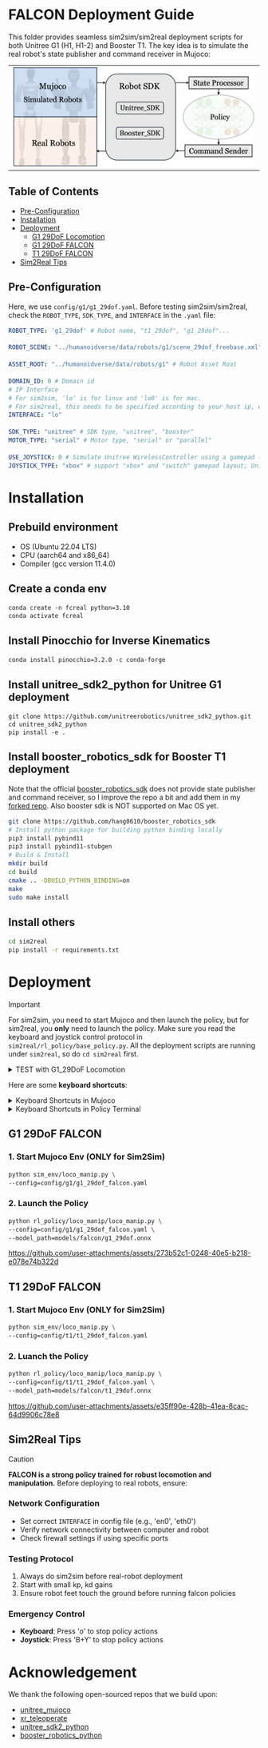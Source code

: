 # FALCON Deployment Guide

This folder provides seamless sim2sim/sim2real deployment scripts for both Unitree G1 (H1, H1-2) and Booster T1. The key idea is to simulate the real robot's state publisher and command receiver in Mujoco:

<table>
  <tr>
    <td style="text-align: center;">
      <img src="../assets/deploy.png" style="width: 99%;"/>
    </td>
  </tr>
</table>

## Table of Contents

- [Pre-Configuration](#pre-configuration)
- [Installation](#installation)
- [Deployment](#deployment)
  - [G1 29DoF Locomotion](#g1-29dof-locomotion)
  - [G1 29DoF FALCON](#g1-29dof-falcon)
  - [T1 29DoF FALCON](#t1-29dof-falcon)
- [Sim2Real Tips](#sim2real-tips)

## Pre-Configuration
Here, we use `config/g1/g1_29dof.yaml`. Before testing sim2sim/sim2real, check the `ROBOT_TYPE`, `SDK_TYPE`, and `INTERFACE` in the `.yaml` file:
```yaml
ROBOT_TYPE: 'g1_29dof' # Robot name, "t1_29dof", "g1_29dof"...

ROBOT_SCENE: "../humanoidverse/data/robots/g1/scene_29dof_freebase.xml" # Robot scene, for Sim2Sim

ASSET_ROOT: "../humanoidverse/data/robots/g1" # Robot Asset Root

DOMAIN_ID: 0 # Domain id
# IP Interface 
# For sim2sim, 'lo' is for linux and 'lo0' is for mac.
# For sim2real, this needs to be specified according to your host ip, e.g., 'en0'
INTERFACE: "lo"

SDK_TYPE: "unitree" # SDK type, "unitree", "booster"
MOTOR_TYPE: "serial" # Motor type, "serial" or "parallel"

USE_JOYSTICK: 0 # Simulate Unitree WirelessController using a gamepad (0: disable, 1: enable)
JOYSTICK_TYPE: "xbox" # support "xbox" and "switch" gamepad layout; Unitree WirelessController is "xbox" layout.
```

# Installation
## Prebuild environment
* OS  (Ubuntu 22.04 LTS)  
* CPU  (aarch64 and x86_64)   
* Compiler  (gcc version 11.4.0) 

## Create a conda env
```
conda create -n fcreal python=3.10
conda activate fcreal
```
## Install Pinocchio for Inverse Kinematics
```
conda install pinocchio=3.2.0 -c conda-forge
```
## Install unitree_sdk2_python for Unitree G1 deployment
```
git clone https://github.com/unitreerobotics/unitree_sdk2_python.git
cd unitree_sdk2_python
pip install -e .
```
## Install booster_robotics_sdk for Booster T1 deployment
Note that the official [booster_robotics_sdk](https://github.com/BoosterRobotics/booster_robotics_sdk) does not provide state publisher and command receiver, so I improve the repo a bit and add them in my [forked repo](https://github.com/hang0610/booster_robotics_sdk). Also booster sdk is NOT supported on Mac OS yet.
```bash
git clone https://github.com/hang0610/booster_robotics_sdk
# Install python package for building python binding locally
pip3 install pybind11
pip3 install pybind11-stubgen
# Build & Install
mkdir build
cd build
cmake .. -DBUILD_PYTHON_BINDING=on
make
sudo make install
```
## Install others
```bash
cd sim2real
pip install -r requirements.txt
```

# Deployment
> [!IMPORTANT]
> For sim2sim, you need to start Mujoco and then launch the policy, but for sim2real, you **only** need to launch the policy.
> Make sure you read the keyboard and joystick control protocol in `sim2real/rl_policy/base_policy.py`.
> All the deployment scripts are running under `sim2real`, so do `cd sim2real` first.

<details>
<summary>TEST with G1_29DoF Locomotion</summary>

## G1 29DoF Locomotion
  
Here, we fix the upper body target joint angles to the default, and the policy only outputs the lower body action.
### 1. Start Mujoco Env (ONLY for Sim2Sim)

```bash
python sim_env/base_sim.py \
--config=config/g1/g1_29dof.yaml
```

### 2. Launch the Policy

```bash
python rl_policy/dec_loco/dec_loco.py \
--config=config/g1/g1_29dof.yaml \
--model_path=models/dec_loco/g1_29dof.onnx 
```

https://github.com/user-attachments/assets/dc2d8821-6361-49a8-93cd-fb443bd63c39

</details>

Here are some **keyboard shortcuts**:

<details>
<summary>Keyboard Shortcuts in Mujoco</summary>

- `7`: raise elastic band height
- `8`: lower elastic band height
- `9`: toggle elastic band
- `backspace`: reset simulation

</details>

<details>
<summary>Keyboard Shortcuts in Policy Terminal</summary>

- `]`: start using policy actions
- `o`: stop using policy action and set actions to zero
- `=`: switch between standing and stepping
- `w`: increase linear velocity in `x` direction
- `s`: decrease linear velocity in `x` direction
- `a`: increase linear velocity in `y` direction
- `d`: decrease linear velocity in `y` direction
- `q`: decrease angular velocity in `z` direction
- `e`: increase angular velocity in `z` direction
- `z`: set velocity to zero
- `1`: increase base height (if the policy allows)
- `2`: decrease base height (if the policy allows)
- `5`: decrease kp scale by 0.01
- `6`: increase kp scale by 0.01
- `4`: decrease kp scale by 0.1
- `7`: increase kp scale by 0.1
- `0`: reset kp scale to 1.0
  
</details>

## G1 29DoF FALCON

### 1. Start Mujoco Env (ONLY for Sim2Sim)

```bash
python sim_env/loco_manip.py \
--config=config/g1/g1_29dof_falcon.yaml
```

### 2. Launch the Policy

```bash
python rl_policy/loco_manip/loco_manip.py \
--config=config/g1/g1_29dof_falcon.yaml \
--model_path=models/falcon/g1_29dof.onnx 
```

https://github.com/user-attachments/assets/273b52c1-0248-40e5-b218-e078e74b322d

## T1 29DoF FALCON
### 1. Start Mujoco Env (ONLY for Sim2Sim)
```bash
python sim_env/loco_manip.py \
--config=config/t1/t1_29dof_falcon.yaml 
```
### 2. Luanch the Policy
```bash
python rl_policy/loco_manip/loco_manip.py \
--config=config/t1/t1_29dof_falcon.yaml \
--model_path=models/falcon/t1_29dof.onnx
```

https://github.com/user-attachments/assets/e35ff90e-428b-41ea-8cac-64d9906c78e8

## Sim2Real Tips
> [!CAUTION]
> **FALCON is a strong policy trained for robust locomotion and manipulation.** Before deploying to real robots, ensure:

### Network Configuration
- Set correct `INTERFACE` in config file (e.g., 'en0', 'eth0')
- Verify network connectivity between computer and robot
- Check firewall settings if using specific ports

### Testing Protocol
1. Always do sim2sim before real-robot deployment
2. Start with small kp, kd gains
3. Ensure robot feet touch the ground before running falcon policies

### Emergency Control
- **Keyboard**: Press 'o' to stop policy actions
- **Joystick**: Press 'B+Y' to stop policy actions

# Acknowledgement
We thank the following open-sourced repos that we build upon:
- [unitree_mujoco](https://github.com/unitreerobotics/unitree_mujoco)
- [xr_teleoperate](https://github.com/unitreerobotics/xr_teleoperate)
- [unitree_sdk2_python](https://github.com/unitreerobotics/unitree_sdk2_python)
- [booster_robotics_python](https://github.com/BoosterRobotics/booster_robotics_sdk)
